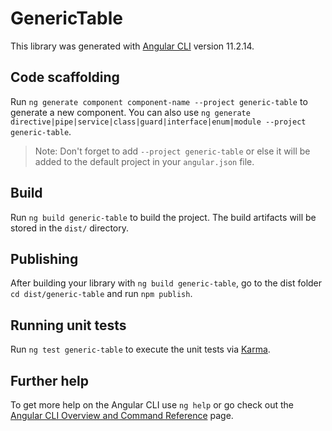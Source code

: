 # GenericTable

This library was generated with [Angular CLI](https://github.com/angular/angular-cli) version 11.2.14.

## Code scaffolding

Run `ng generate component component-name --project generic-table` to generate a new component. You can also use `ng generate directive|pipe|service|class|guard|interface|enum|module --project generic-table`.
> Note: Don't forget to add `--project generic-table` or else it will be added to the default project in your `angular.json` file. 

## Build

Run `ng build generic-table` to build the project. The build artifacts will be stored in the `dist/` directory.

## Publishing

After building your library with `ng build generic-table`, go to the dist folder `cd dist/generic-table` and run `npm publish`.

## Running unit tests

Run `ng test generic-table` to execute the unit tests via [Karma](https://karma-runner.github.io).

## Further help

To get more help on the Angular CLI use `ng help` or go check out the [Angular CLI Overview and Command Reference](https://angular.io/cli) page.
